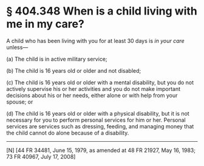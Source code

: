 # § 404.348   When is a child living with me in my care?

A child who has been living with you for at least 30 days is *in your care* unless—


(a) The child is in active military service;


(b) The child is 16 years old or older and not disabled;


(c) The child is 16 years old or older with a mental disability, but you do not actively supervise his or her activities and you do not make important decisions about his or her needs, either alone or with help from your spouse; or


(d) The child is 16 years old or older with a physical disability, but it is not necessary for you to perform personal services for him or her. Personal services are services such as dressing, feeding, and managing money that the child cannot do alone because of a disability.



---

[N] [44 FR 34481, June 15, 1979, as amended at 48 FR 21927, May 16, 1983; 73 FR 40967, July 17, 2008]




